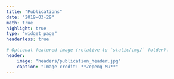 ```yaml
---
title: "Publications"
date: "2019-03-29"
math: true
highlight: true
type: "widget_page"
headerless: true

# Optional featured image (relative to `static/img/` folder).
header:
    image: "headers/publication_header.jpg"
    caption: "Image credit: **Zepeng Mu**"
---
```

